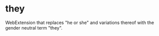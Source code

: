 # they
WebExtension that replaces "he or she" and variations thereof with the gender neutral term "they".
